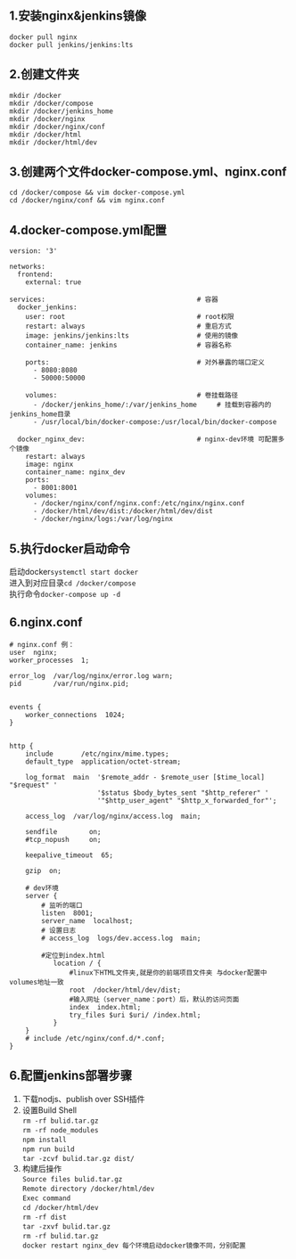 ## 1.安装nginx&jenkins镜像
    docker pull nginx  
    docker pull jenkins/jenkins:lts

## 2.创建文件夹
    mkdir /docker  
    mkdir /docker/compose  
    mkdir /docker/jenkins_home  
    mkdir /docker/nginx  
    mkdir /docker/nginx/conf  
    mkdir /docker/html  
    mkdir /docker/html/dev  

## 3.创建两个文件docker-compose.yml、nginx.conf
    cd /docker/compose && vim docker-compose.yml  
    cd /docker/nginx/conf && vim nginx.conf

## 4.docker-compose.yml配置
    version: '3'
    
    networks:
      frontend:
        external: true
    
    services:                                      # 容器
      docker_jenkins:
        user: root                                 # root权限
        restart: always                            # 重启方式
        image: jenkins/jenkins:lts                 # 使用的镜像
        container_name: jenkins                    # 容器名称
          
        ports:                                     # 对外暴露的端口定义
          - 8080:8080
          - 50000:50000
    
        volumes:                                   # 卷挂载路径
          - /docker/jenkins_home/:/var/jenkins_home     # 挂载到容器内的jenkins_home目录
          - /usr/local/bin/docker-compose:/usr/local/bin/docker-compose
    
      docker_nginx_dev:                            # nginx-dev环境 可配置多个镜像
        restart: always
        image: nginx
        container_name: nginx_dev
        ports:
          - 8001:8001
        volumes:
          - /docker/nginx/conf/nginx.conf:/etc/nginx/nginx.conf
          - /docker/html/dev/dist:/docker/html/dev/dist
          - /docker/nginx/logs:/var/log/nginx

## 5.执行docker启动命令
  启动docker`systemctl start docker`  
  进入到对应目录`cd /docker/compose`  
  执行命令`docker-compose up -d`  

## 6.nginx.conf
    # nginx.conf 例：
    user  nginx;
    worker_processes  1;
     
    error_log  /var/log/nginx/error.log warn;
    pid        /var/run/nginx.pid;
     
     
    events {
        worker_connections  1024;
    }
     
     
    http {
        include       /etc/nginx/mime.types;
        default_type  application/octet-stream;
     
        log_format  main  '$remote_addr - $remote_user [$time_local] "$request" '
                          '$status $body_bytes_sent "$http_referer" '
                          '"$http_user_agent" "$http_x_forwarded_for"';
     
        access_log  /var/log/nginx/access.log  main;
     
        sendfile        on;
        #tcp_nopush     on;
     
        keepalive_timeout  65;
     
        gzip  on;
    
        # dev环境
        server {
            # 监听的端口
            listen  8001;
            server_name  localhost;
            # 设置日志
            # access_log  logs/dev.access.log  main;
            
            #定位到index.html
               location / {
                   #linux下HTML文件夹,就是你的前端项目文件夹 与docker配置中volumes地址一致
                   root  /docker/html/dev/dist;
                   #输入网址（server_name：port）后，默认的访问页面
                   index  index.html;
                   try_files $uri $uri/ /index.html;
               }
        }
        # include /etc/nginx/conf.d/*.conf;
    }

## 6.配置jenkins部署步骤
1. 下载nodjs、publish over SSH插件  
2. 设置Build Shell  
    `rm -rf bulid.tar.gz`  
    `rm -rf node_modules`  
    `npm install`  
    `npm run build`  
    `tar -zcvf bulid.tar.gz dist/`  
3. 构建后操作  
    `Source files bulid.tar.gz`  
    `Remote directory /docker/html/dev`  
    `Exec command`  
    `cd /docker/html/dev`  
    `rm -rf dist`  
    `tar -zxvf bulid.tar.gz`  
    `rm -rf bulid.tar.gz`  
    `docker restart nginx_dev 每个环境启动docker镜像不同，分别配置`  
